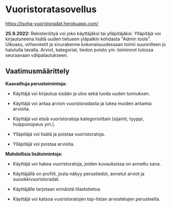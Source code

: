 # Vuoristoratasovellus

https://tsoha-vuoristoradat.herokuapp.com/

**25.9.2022:** Rekisteröityä voi joko käyttäjäksi tai ylläpitäjäksi. Ylläpitäjä voi kirjautuneena lisätä uuden tietueen yläpalkin kohdasta "Admin tools". Ulkoasu, virheviestit ja sivurakenne kokonaisuudessaan toimii suunnilleen jo halutulla tavalla. Arviot, kategoriat, tiedon poisto ym. toiminnot tulossa seuraavaan välipalautukseen.


## Vaatimusmäärittely

**Kaavailtuja perustoimintoja:**

* Käyttäjä voi kirjautua sisään ja ulos sekä luoda uuden tunnuksen.

* Käyttäjä voi antaa arvion vuoristoradasta ja lukea muiden antamia arvioita.

* Käyttäjä voi etsiä vuoristoratoja kategorioittain (sijainti, tyyppi, huippunopeus ym.).

* Ylläpitäjä voi lisätä ja poistaa vuoristoratoja.

* Ylläpitäjä voi poistaa arvioita.


**Mahdollisia lisätoimintoja:**

* Käyttäjä voi hakea vuoristoratoja, joiden kuvauksissa on annettu sana.

* Käyttäjällä on profiili, josta näkyy perustiedot, annetut arviot ja suosikkivuoristoradat.

* Käyttäjälle tarjotaan erinäistä tilastotietoa.

* Käyttäjä voi katsoa vuoristoratojen top-listan arvostelujen perusteella.